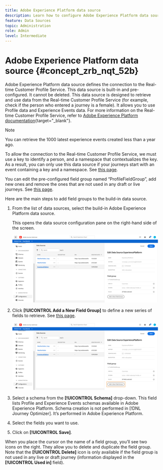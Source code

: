 ```yaml
---
title: Adobe Experience Platform data source 
description: Learn how to configure Adobe Experience Platform data source
feature: Data Sources
topic: Administration
role: Admin
level: Intermediate
---
```

# Adobe Experience Platform data source {#concept_zrb_nqt_52b}

Adobe Experience Platform data source defines the connection to the Real-time Customer Profile Service. This data source is built-in and pre-configured. It cannot be deleted. This data source is designed to retrieve and use data from the Real-time Customer Profile Service (for example, check if the person who entered a journey is a female). It allows you to use Profile data and Experience Events data. For more information on the Real-time Customer Profile Service, refer to [Adobe Experience Platform documentation](https://experienceleague.adobe.com/docs/experience-platform/profile/home.html){target="_blank"}.

>[!NOTE]
>
>You can retrieve the 1000 latest experience events created less than a year ago.

To allow the connection to the Real-time Customer Profile Service, we must use a key to identify a person, and a namespace that contextualizes the key. As a result, you can only use this data source if your journeys start with an event containing a key and a namespace. See [this page](../building-journeys/journey.md).

You can edit the pre-configured field group named “ProfileFieldGroup”, add new ones and remove the ones that are not used in any draft or live journeys. See [this page](../datasource/configure-data-sources.md#define-field-groups).

Here are the main steps to add field groups to the build-in data source.

1. From the list of data sources, select the build-in Adobe Experience Platform data source.

    This opens the data source configuration pane on the right-hand side of the screen.

    ![](../assets/journey23.png)

1. Click **[!UICONTROL Add a New Field Group]** to define a new series of fields to retrieve. See [this page](../datasource/configure-data-sources.md#define-field-groups).

    ![](../assets/journey24.png)

1. Select a schema from the **[!UICONTROL Schema]** drop-down. This field lists Profile and Experience Events schemas available in Adobe Experience Platform. Schema creation is not performed in [!DNL Journey Optimizer]. It’s performed in Adobe Experience Platform.
1. Select the fields you want to use.
1. Click on **[!UICONTROL Save]**.

When you place the cursor on the name of a field group, you’ll see two icons on the right. They allow you to delete and duplicate the field group. Note that the **[!UICONTROL Delete]** icon is only available if the field group is not used in any live or draft journey (information displayed in the **[!UICONTROL Used in]** field).
